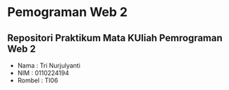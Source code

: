 # Pemograman  Web 2
## Repositori Praktikum Mata KUliah Pemrograman Web 2
- Nama : Tri Nurjulyanti
- NIM : 0110224194
- Rombel : TI06